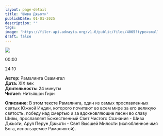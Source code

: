 ```yaml
---
layout: page-detail
title: "Шива Джьоти"
publishDate: 01-01-2025
description: ""
tags:
image: "https://filer-api.advayta.org/v1.0/public/files/4065?type=small"
draft: false
---
```


![](https://filer-api.advayta.org/v1.0/public/files/4065?type=medium) 

00:00 

24:10 

**Автор:** Рамалинга Свамигал  
**Дата:** XIX век  
**Длительность:** 24 минуты  
**Читает:** Нитьяшри Гири

**Описание:** В этом тексте Рамалинга, один из самых прославленных святых Южной Индии, которого почитают во всем мире за его великую святость, победу над смертью и за вдохновляющие песни во славу Шивы, прославляет Божественный Свет Чистого Сознания - Шива Джьоти, Арул Перун Джьоти - Свет Высшей Милости (излюбленное имя Бога, используемое Рамалингой).

  
